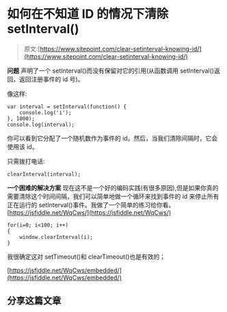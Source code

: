 # 如何在不知道 ID 的情况下清除 setInterval()

> 原文:[https://www.sitepoint.com/clear-setinterval-knowing-id/](https://www.sitepoint.com/clear-setinterval-knowing-id/)

**问题**
声明了一个 setInterval()而没有保留对它的引用(从函数调用 setInterval()返回，返回注册事件的 id 号)。

像这样:

```
var interval = setInterval(function() {
    console.log('i');
}, 1000);
console.log(interval);
```

你可以看到它分配了一个随机数作为事件的 id。然后，当我们清除间隔时，它会使用该 id。

只需拨打电话:

```
clearInterval(interval);
```

**一个困难的解决方案**
现在这不是一个好的编码实践(有很多原因),但是如果你真的需要清除这个时间间隔，我们可以简单地做一个循环来找到事件的 id 来停止所有正在运行的 setInterval()事件。我做了一个简单的练习给你看。[https://jsfiddle.net/WqCws/](https://jsfiddle.net/WqCws/)

```
for(i=0; i<100; i++)
{
    window.clearInterval(i);
}
```

我很确定这对 setTimeout()和 clearTimeout()也是有效的；

[https://jsfiddle.net/WqCws/embedded/](https://jsfiddle.net/WqCws/embedded/)

## 分享这篇文章